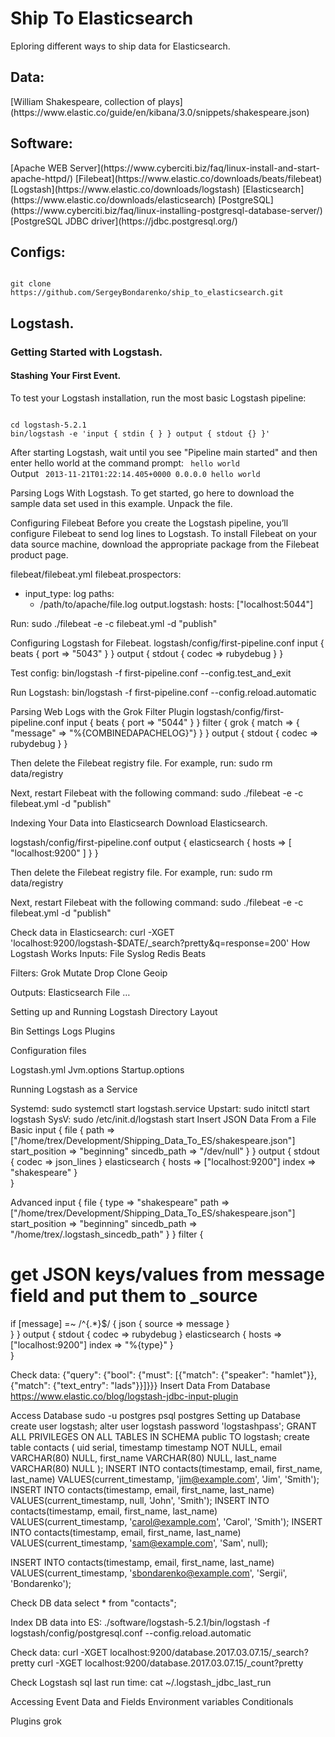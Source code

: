 <h1> Ship To Elasticsearch</h1>

Eploring different ways to ship data for Elasticsearch.

<h2>Data:</h2>
[William Shakespeare, collection of plays](https://www.elastic.co/guide/en/kibana/3.0/snippets/shakespeare.json)

<h2>Software:</h2>
[Apache WEB Server](https://www.cyberciti.biz/faq/linux-install-and-start-apache-httpd/)
[Filebeat](https://www.elastic.co/downloads/beats/filebeat)
[Logstash](https://www.elastic.co/downloads/logstash)
[Elasticsearch](https://www.elastic.co/downloads/elasticsearch)
[PostgreSQL](https://www.cyberciti.biz/faq/linux-installing-postgresql-database-server/)
[PostgreSQL JDBC driver](https://jdbc.postgresql.org/)

<h2>Configs:</h2>
<code>
git clone https://github.com/SergeyBondarenko/ship_to_elasticsearch.git
</code>


<h2>Logstash.</h2>

<h3>Getting Started with Logstash.</h3>

<h4>Stashing Your First Event.</h4>

To test your Logstash installation, run the most basic Logstash pipeline:

<code>
cd logstash-5.2.1
bin/logstash -e 'input { stdin { } } output { stdout {} }'
</code>

After starting Logstash, wait until you see "Pipeline main started" and then enter hello world at the command prompt:
<code>
hello world
</code>
Output
<code>
2013-11-21T01:22:14.405+0000 0.0.0.0 hello world
</code>

Parsing Logs With Logstash.
To get started, go here to download the sample data set used in this example. Unpack the file.

Configuring Filebeat
Before you create the Logstash pipeline, you’ll configure Filebeat to send log lines to Logstash. To install Filebeat on your data source machine, download the appropriate package from the Filebeat product page.

filebeat/filebeat.yml 
filebeat.prospectors:
- input_type: log
  paths:
    - /path/to/apache/file.log 
output.logstash:
  hosts: ["localhost:5044"]

Run:
sudo ./filebeat -e -c filebeat.yml -d "publish"

Configuring Logstash for Filebeat.
logstash/config/first-pipeline.conf
input {
    beats {
        port => "5043"
    }
}
output {
    stdout { codec => rubydebug }
}

Test config:
bin/logstash -f first-pipeline.conf --config.test_and_exit

Run Logstash:
bin/logstash -f first-pipeline.conf --config.reload.automatic

Parsing Web Logs with the Grok Filter Plugin
logstash/config/first-pipeline.conf
input {
    beats {
        port => "5044"
    }
}
filter {
    grok {
        match => { "message" => "%{COMBINEDAPACHELOG}"}
    }
}
output {
    stdout { codec => rubydebug }
}

Then delete the Filebeat registry file. For example, run:
sudo rm data/registry

Next, restart Filebeat with the following command:
sudo ./filebeat -e -c filebeat.yml -d "publish"

Indexing Your Data into Elasticsearch
Download Elasticsearch.

logstash/config/first-pipeline.conf
output {
    elasticsearch {
        hosts => [ "localhost:9200" ]
    }
}

Then delete the Filebeat registry file. For example, run:
sudo rm data/registry

Next, restart Filebeat with the following command:
sudo ./filebeat -e -c filebeat.yml -d "publish"

Check data in Elasticsearch:
curl -XGET 'localhost:9200/logstash-$DATE/_search?pretty&q=response=200'
How Logstash Works
Inputs:
File
Syslog
Redis
Beats

Filters:
Grok
Mutate
Drop
Clone
Geoip

Outputs:
Elasticsearch
File
…

Setting up and Running Logstash
Directory Layout

Bin
Settings
Logs
Plugins

Configuration files

Logstash.yml
Jvm.options
Startup.options


Running Logstash as a Service

Systemd: sudo systemctl start logstash.service
Upstart: sudo initctl start logstash
SysV: sudo /etc/init.d/logstash start
Insert JSON Data From a File 
Basic
input {
  file {
    path => ["/home/trex/Development/Shipping_Data_To_ES/shakespeare.json"]
    start_position => "beginning"
    sincedb_path => "/dev/null"
  }
}
output {
  stdout {
    codec => json_lines
  }
  elasticsearch {
    hosts => ["localhost:9200"]
    index => "shakespeare" 
  }   
}

Advanced
input {
  file {
    type => "shakespeare"
    path => ["/home/trex/Development/Shipping_Data_To_ES/shakespeare.json"]
    start_position => "beginning"
    sincedb_path => "/home/trex/.logstash_sincedb_path"
  }
}
filter {
  # get JSON keys/values from message field and put them to _source
  if [message] =~ /^{.*}$/ {
    json {
      source => message
    }   
  }
}
output {
  stdout {
    codec => rubydebug
  }
  elasticsearch {
    hosts => ["localhost:9200"]
    index => "%{type}" 
  }   
}

Check data:
{"query": {"bool": {"must": [{"match": {"speaker": "hamlet"}}, {"match": {"text_entry": "lads"}}]}}}
Insert Data From Database
https://www.elastic.co/blog/logstash-jdbc-input-plugin

Access Database
sudo -u postgres psql postgres
Setting up Database
create user logstash;
alter user logstash password 'logstashpass';
GRANT ALL PRIVILEGES ON ALL TABLES IN SCHEMA public TO logstash;
create table contacts (
    uid serial,
    timestamp timestamp NOT NULL,
    email VARCHAR(80) NULL,
    first_name VARCHAR(80) NULL,
    last_name VARCHAR(80) NULL
);
INSERT INTO contacts(timestamp, email, first_name, last_name) VALUES(current_timestamp,  'jim@example.com', 'Jim', 'Smith');
INSERT INTO contacts(timestamp, email, first_name, last_name) VALUES(current_timestamp, null, 'John', 'Smith');
INSERT INTO contacts(timestamp, email, first_name, last_name) VALUES(current_timestamp, 'carol@example.com', 'Carol', 'Smith');
INSERT INTO contacts(timestamp, email, first_name, last_name) VALUES(current_timestamp, 'sam@example.com', 'Sam', null);

INSERT INTO contacts(timestamp, email, first_name, last_name) VALUES(current_timestamp, 'sbondarenko@example.com', 'Sergii', 'Bondarenko');

Check DB data 
select * from "contacts";
 
Index DB data into ES:
./software/logstash-5.2.1/bin/logstash -f logstash/config/postgresql.conf --config.reload.automatic

Check data:
curl -XGET localhost:9200/database.2017.03.07.15/_search?pretty
curl -XGET localhost:9200/database.2017.03.07.15/_count?pretty

Check Logstash sql last run time:
cat ~/.logstash_jdbc_last_run


Accessing Event Data and Fields
Environment variables
Conditionals

Plugins
grok

